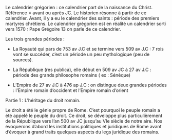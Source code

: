 Le calendrier grégorien : ce calendrier part de la naissance du Christ. Référence = avant ou après JC. Le historien résonne à partir de ce calendrier. Avant, il y a eu le calendrier des saints : période des premiers martyres chrétiens. Le calendrier grégorien est en réalité un calendrier sorti vers 1570 : Pape Grégoire 13 on parle de ce calendrier. 

Les trois grandes périodes : 

- La Royauté qui pars de 753 av J.C et se termine vers 509 av J.C : 7 rois vont se succéder, c’est un période un peu mythologique (peu de sources). 

- La République (res publica), elle début en 509 av JC à 27 av J.C : période des grands philosophe romains ( ex : Sénèque) 

- L’Empire de 27 av J.C à 476 ap J.C : on distingue deux grandes périodes : l’Empire romain d’occident et l’Empire romain d’orient 

Partie 1 : L’héritage du droit romain. 

Le droit a été le génie propre de Rome. C’est pourquoi le peuple romain a été appelé le peuple du droit. Ce droit, se développe plus particulièrement de la République vers l’an 500 av JC jusqu’au VIe siècle de notre aire. Nos évoquerons d’abord les institutions politiques et juridiques de Rome avant d’évoquer à grand traits quelques aspects du legs juridique des romains.